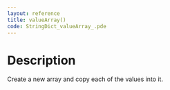 ```yaml
---
layout: reference
title: valueArray()
code: StringDict_valueArray_.pde
---
```


# Description

Create a new array and copy each of the values into it.

